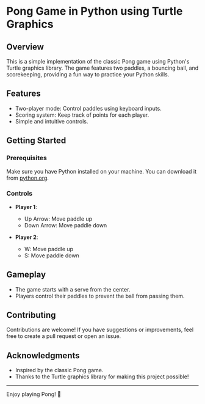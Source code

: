 # Pong Game in Python using Turtle Graphics

## Overview

This is a simple implementation of the classic Pong game using Python's Turtle graphics library. The game features two paddles, a bouncing ball, and scorekeeping, providing a fun way to practice your Python skills.

## Features

- Two-player mode: Control paddles using keyboard inputs.
- Scoring system: Keep track of points for each player.
- Simple and intuitive controls.

## Getting Started

### Prerequisites

Make sure you have Python installed on your machine. You can download it from [python.org](https://www.python.org/downloads/).


### Controls

- **Player 1**: 
  - Up Arrow: Move paddle up
  - Down Arrow: Move paddle down

- **Player 2**:
  - W: Move paddle up
  - S: Move paddle down

## Gameplay

- The game starts with a serve from the center.
- Players control their paddles to prevent the ball from passing them.

## Contributing

Contributions are welcome! If you have suggestions or improvements, feel free to create a pull request or open an issue.

## Acknowledgments

- Inspired by the classic Pong game.
- Thanks to the Turtle graphics library for making this project possible!


---

Enjoy playing Pong! 🏓
